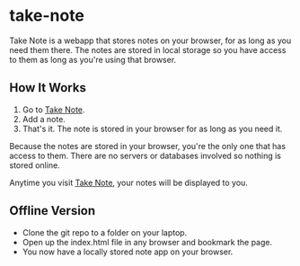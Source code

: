 # take-note
Take Note is a webapp that stores notes on your browser, for as long as you need them there.
The notes are stored in local storage so you have access to them as long as you're using that browser.

## How It Works
1. Go to [Take Note](https://jemimaabu.github.io/take-note).
2. Add a note.
3. That's it. The note is stored in your browser for as long as you need it.

Because the notes are stored in your browser, you're the only one that has access to them. There are no servers or databases involved so nothing is stored online.

Anytime you visit [Take Note](https://jemimaabu.github.io/take-note), your notes will be displayed to you.

## Offline Version
- Clone the git repo to a folder on your laptop.
- Open up the index.html file in any browser and bookmark the page.
- You now have a locally stored note app on your browser.
